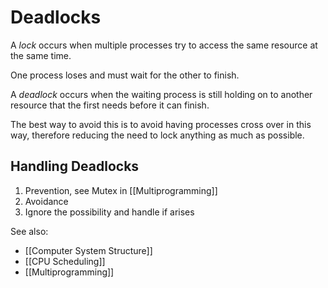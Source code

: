 # Deadlocks

A *lock* occurs when multiple processes try to access the same resource at the same time.

One process loses and must wait for the other to finish.

A *deadlock* occurs when the waiting process is still holding on to another resource that the first needs before it can finish.

The best way to avoid this is to avoid having processes cross over in this way, therefore reducing the need to lock anything as much as possible.

## Handling Deadlocks

1. Prevention, see Mutex in [[Multiprogramming]]
2. Avoidance
3. Ignore the possibility and handle if arises


See also:
- [[Computer System Structure]]
- [[CPU Scheduling]]
- [[Multiprogramming]]